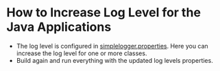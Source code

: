 # How to Increase Log Level for the Java Applications

* The log level is configured in [simplelogger.properties](../../../code/easyfranchise/source/backend/shared-code/src/main/resources/simplelogger.properties).  Here you can increase the log level for one or more classes.
* Build again and run everything with the updated log levels properties.